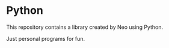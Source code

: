 # Python
This repository contains a library created by Neo using Python.

Just personal programs for fun.
